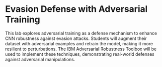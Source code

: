 # Evasion Defense with Adversarial Training 

This lab explores adversarial training as a defense mechanism to enhance CNN robustness against evasion attacks. Students will augment their dataset with adversarial examples and retrain the model, making it more resilient to perturbations. The IBM Adversarial Robustness Toolbox will be used to implement these techniques, demonstrating real-world defenses against adversarial manipulations.
